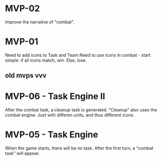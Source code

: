 # MVP-02
Improve the narrative of "combat".

# MVP-01
Need to add icons to Task and Team
Need to use icons in combat - start simple: if all icons match, win. Else, lose.

## old mvps vvv
# MVP-06 - Task Engine II
After the combat task, a cleanup task is generated.
    "Cleanup" also uses the combat engine. Just with differen units, and thus different icons.
# MVP-05 - Task Engine
When the game starts, there will be no task.
After the first turn, a "combat task" will appear.
